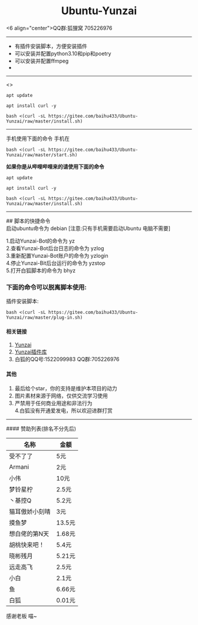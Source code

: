 <h1 align="center">Ubuntu-Yunzai</h1>
<6 align="center">QQ群:狐狸窝 705226976</h6>
<hr/>
<ul>
<li>有插件安装脚本，方便安装插件</li>
<li>可以安装并配置python3.10和pip和poetry</li>
<li>可以安装并配置ffmpeg</li>
<li></li>

</ul>
<hr/>

<>

```
apt update
```
```
apt install curl -y
```
```
bash <(curl -sL https://gitee.com/baihu433/Ubuntu-Yunzai/raw/master/install.sh)
```

<hr>
手机使用下面的命令 手机在<br>

```
bash <(curl -sL https://gitee.com/baihu433/Ubuntu-Yunzai/raw/master/start.sh)
```

<strong>如果你是从哔哩哔哩来的请使用下面的命令</strong>

```
apt update
```

```
apt install curl -y
```

```
bash <(curl -sL https://gitee.com/baihu433/Ubuntu-Yunzai/raw/master/install.sh)
```

<hr>
## 脚本的快捷命令<br>
启动ubuntu命令为 debian 
[注意:只有手机需要启动Ubuntu 电脑不需要]

1.启动Yunzai-Bot的命令为 yz <br>
2.查看Yunzai-Bot后台日志的命令为 yzlog <br>
3.重新配置Yunzai-Bot账户的命令为 yzlogin <br>
4.停止Yunzai-Bit后台运行的命令为 yzstop <br>
5.打开白狐脚本的命令为 bhyz <br>
### 下面的命令可以脱离脚本使用:
插件安装脚本:
```
bash <(curl -sL https://gitee.com/baihu433/Ubuntu-Yunzai/raw/master/plug-in.sh)
```
#### 相关链接
1. [Yunzai](https://gitee.com/Le-niao/Yunzai-Bot)
2. [Yunzai插件库](https://gitee.com/yhArcadia/Yunzai-Bot-plugins-index)
3. 白狐的QQ号:1522099983 QQ群:705226976

#### 其他
1. 最后给个star，你的支持是维护本项目的动力<br>
2. 图片素材来源于网络，仅供交流学习使用<br>
3. 严禁用于任何商业用途和非法行为<br>
4.白狐没有开通爱发电，所以欢迎进群打赏<br>

<hr>
#### 赞助列表(排名不分先后)

| 名称 | 金额 |   
|----|----|
|受不了了|5元|
|Armani|2元|
|小伟|10元|
|梦铃星柠|2.5元|
|丶基控Q | 5.2元|
|猫耳傲娇小刻晴|3元|
|摸鱼梦|13.5元|
|想白佬的第N天|1.68元|
|胡桃快来吧！|5.4元|
|晓彬残月|5.21元|
|远走高飞|2.5元|
|小白|2.1元|
|鱼|6.66元|
|白狐|0.01元|
感谢老板 喵~